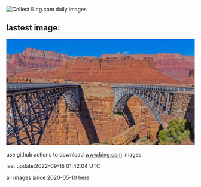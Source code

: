 ![Collect Bing.com daily images](https://github.com/counter2015/bing-daily-images/workflows/Collect%20Bing.com%20daily%20images/badge.svg)
## lastest image:
![](images/MarbleCanyon.jpg)

use github actions to download www.bing.com images.

last update:2022-09-15 01:42:04 UTC

all images since 2020-05-10 [here](https://github.com/counter2015/bing-daily-images/tree/master/images) 
